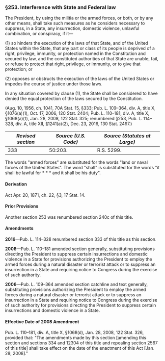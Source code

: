### §253. Interference with State and Federal law ###

The President, by using the militia or the armed forces, or both, or by any other means, shall take such measures as he considers necessary to suppress, in a State, any insurrection, domestic violence, unlawful combination, or conspiracy, if it—

(1) so hinders the execution of the laws of that State, and of the United States within the State, that any part or class of its people is deprived of a right, privilege, immunity, or protection named in the Constitution and secured by law, and the constituted authorities of that State are unable, fail, or refuse to protect that right, privilege, or immunity, or to give that protection; or

(2) opposes or obstructs the execution of the laws of the United States or impedes the course of justice under those laws.

In any situation covered by clause (1), the State shall be considered to have denied the equal protection of the laws secured by the Constitution.

(Aug. 10, 1956, ch. 1041, 70A Stat. 15, §333; Pub. L. 109–364, div. A, title X, §1076(a)(1), Oct. 17, 2006, 120 Stat. 2404; Pub. L. 110–181, div. A, title X, §1068(a)(1), Jan. 28, 2008, 122 Stat. 325; renumbered §253, Pub. L. 114–328, div. A, title XII, §1241(a)(2), Dec. 23, 2016, 130 Stat. 2497.)

|*Revised section*|*Source (U.S. Code)*|*Source (Statutes at Large)*|
|-----------------|--------------------|----------------------------|
|       333       |      50:203.       |         R.S. 5299.         |

The words "armed forces" are substituted for the words "land or naval forces of the United States". The word "shall" is substituted for the words "it shall be lawful for \* \* \* and it shall be his duty".

#### Derivation ####

Act Apr. 20, 1871, ch. 22, §3, 17 Stat. 14.

#### Prior Provisions ####

Another section 253 was renumbered section 240c of this title.

#### Amendments ####

**2016**—Pub. L. 114–328 renumbered section 333 of this title as this section.

**2008**—Pub. L. 110–181 amended section generally, substituting provisions directing the President to suppress certain insurrections and domestic violence in a State for provisions authorizing the President to employ the armed forces during a natural disaster or terrorist attack or to suppress an insurrection in a State and requiring notice to Congress during the exercise of such authority.

**2006**—Pub. L. 109–364 amended section catchline and text generally, substituting provisions authorizing the President to employ the armed forces during a natural disaster or terrorist attack or to suppress an insurrection in a State and requiring notice to Congress during the exercise of such authority for provisions directing the President to suppress certain insurrections and domestic violence in a State.

#### Effective Date of 2008 Amendment ####

Pub. L. 110–181, div. A, title X, §1068(d), Jan. 28, 2008, 122 Stat. 326, provided that: "The amendments made by this section [amending this section and sections 334 and 12304 of this title and repealing section 2567 of this title] shall take effect on the date of the enactment of this Act [Jan. 28, 2008]."